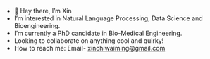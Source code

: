 - 👋 Hey there, I’m Xin
- I’m interested in Natural Language Processing, Data Science and Bioengineering.
- I’m currently a PhD candidate in Bio-Medical Engineering.
- Looking to collaborate on anything cool and quirky!
- How to reach me: Email- xinchiwaiming@gmail.com

<!---
xinchi1/xinchi1 is a ✨ special ✨ repository because its `README.md` (this file) appears on your GitHub profile.
You can click the Preview link to take a look at your changes.
--->
